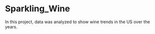 # Sparkling_Wine

In this project, data was analyzed to show wine trends in the US over the years. 

